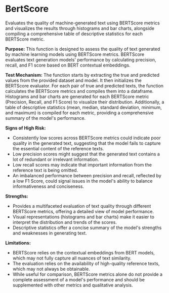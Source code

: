 # BertScore

Evaluates the quality of machine-generated text using BERTScore metrics and visualizes the results through histograms
and bar charts, alongside compiling a comprehensive table of descriptive statistics for each BERTScore metric.

**Purpose:**
This function is designed to assess the quality of text generated by machine learning models using BERTScore metrics.
BERTScore evaluates text generation models' performance by calculating precision, recall, and F1 score based on BERT
contextual embeddings.

**Test Mechanism:**
The function starts by extracting the true and predicted values from the provided dataset and model. It then initializes
the BERTScore evaluator. For each pair of true and predicted texts, the function calculates the BERTScore metrics and
compiles them into a dataframe. Histograms and bar charts are generated for each BERTScore metric (Precision, Recall,
and F1 Score) to visualize their distribution. Additionally, a table of descriptive statistics (mean, median, standard
deviation, minimum, and maximum) is compiled for each metric, providing a comprehensive summary of the model's performance.

**Signs of High Risk:**
- Consistently low scores across BERTScore metrics could indicate poor quality in the generated text, suggesting that the model
fails to capture the essential content of the reference texts.
- Low precision scores might suggest that the generated text contains a lot of redundant or irrelevant information.
- Low recall scores may indicate that important information from the reference text is being omitted.
- An imbalanced performance between precision and recall, reflected by a low F1 Score, could signal issues in the model's ability
to balance informativeness and conciseness.

**Strengths:**
- Provides a multifaceted evaluation of text quality through different BERTScore metrics, offering a detailed view of model performance.
- Visual representations (histograms and bar charts) make it easier to interpret the distribution and trends of the scores.
- Descriptive statistics offer a concise summary of the model's strengths and weaknesses in generating text.

**Limitations:**
- BERTScore relies on the contextual embeddings from BERT models, which may not fully capture all nuances of text similarity.
- The evaluation relies on the availability of high-quality reference texts, which may not always be obtainable.
- While useful for comparison, BERTScore metrics alone do not provide a complete assessment of a model's performance and should be
supplemented with other metrics and qualitative analysis.